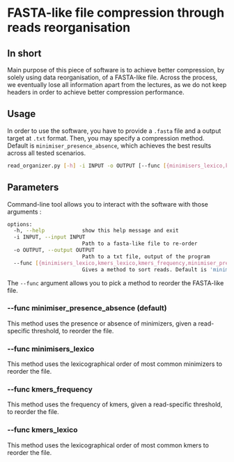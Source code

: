 # FASTA-like file compression through reads reorganisation

## In short

Main purpose of this piece of software is to achieve better compression, by solely using data reorganisation, of a FASTA-like file. Across the process, we eventually lose all information apart from the lectures, as we do not keep headers in order to achieve better compression performance.

## Usage

In order to use the software, you have to provide a `.fasta` file and a output target at `.txt` format.
Then, you may specify a compression method. Default is `minimiser_presence_absence`, which achieves the best results across all tested scenarios.

```bash
read_organizer.py [-h] -i INPUT -o OUTPUT [--func [{minimisers_lexico,kmers_lexico,kmers_frequency,minimiser_presence_absence}]]
```

## Parameters

Command-line tool allows you to interact with the software with those arguments :

```bash
options:
  -h, --help            show this help message and exit
  -i INPUT, --input INPUT
                        Path to a fasta-like file to re-order
  -o OUTPUT, --output OUTPUT
                        Path to a txt file, output of the program
  --func [{minimisers_lexico,kmers_lexico,kmers_frequency,minimiser_presence_absence}]
                        Gives a method to sort reads. Default is 'minimiser_presence_absence'.
```

The `--func` argument allows you to pick a method to reorder the FASTA-like file.

### --func minimiser_presence_absence (default)

This method uses the presence or absence of minimizers, given a read-specific threshold, to reorder the file.

### --func minimisers_lexico

This method uses the lexicographical order of most common minimizers to reorder the file.

### --func kmers_frequency

This method uses the frequency of kmers, given a read-specific threshold, to reorder the file.

### --func kmers_lexico

This method uses the lexicographical order of most common kmers to reorder the file.